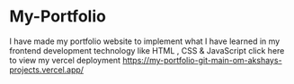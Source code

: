 # My-Portfolio
I have made my portfolio website to implement what I have learned in my frontend development technology like HTML , CSS &amp; JavaScript click here to view my vercel deployment
https://my-portfolio-git-main-om-akshays-projects.vercel.app/

